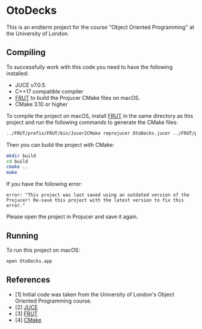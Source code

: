 # OtoDecks

This is an endterm project for the course "Object Oriented Programming" at the University of London.

## Compiling

To successfully work with this code you need to have the following installed:

* JUCE v7.0.5
* C++17 compatible compiler
* [FRUT](https://github.com/McMartin/FRUT) to build the Projucer CMake files on macOS.
* CMake 3.10 or higher

To compile the project on macOS, install [FRUT](https://github.com/McMartin/FRUT) in the same directory as this project and run the following commands to generate the CMake files:

```bash
../FRUT/prefix/FRUT/bin/Jucer2CMake reprojucer OtoDecks.jucer ../FRUT/prefix/FRUT/cmake/Reprojucer.cmake
```

Then you can build the project with CMake:

```bash
mkdir build
cd build
cmake ..
make
```

If you have the following error:

```
error: "This project was last saved using an outdated version of the Projucer! Re-save this project with the latest version to fix this error."
```

Please open the project in Projucer and save it again.


## Running

To run this project on macOS:

```bash
open OtoDecks.app
```

## References
* [1] Initial code was taken from the University of London's Object Oriented Programming course.
* [2] [JUCE](https://juce.com/)
* [3] [FRUT](https://github.com/McMartin/FRUT)
* [4] [CMake](https://cmake.org/)
 